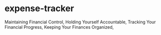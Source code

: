 # expense-tracker
Maintaining Financial Control,
Holding Yourself Accountable,
Tracking Your Financial Progress,
Keeping Your Finances Organized,
